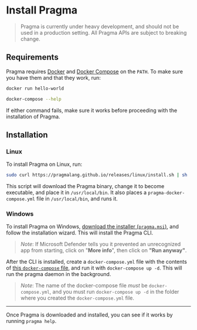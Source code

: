 # Install Pragma

> Pragma is currently under heavy development, and should not be used in a production setting. All Pragma APIs are subject to breaking change.

## Requirements
Pragma requires [Docker](https://docs.docker.com/get-docker/) and [Docker Compose](https://docs.docker.com/compose/install/) on the `PATH`. To make sure you have them and that they work, run:
```sh
docker run hello-world

docker-compose --help
```
If either command fails, make sure it works before proceeding with the installation of Pragma.

## Installation

### Linux
To install Pragma on Linux, run:
```sh
sudo curl https://pragmalang.github.io/releases/linux/install.sh | sh
```

This script will download the Pragma binary, change it to become executable, and place it in `/usr/local/bin`. It also places a `pragma-docker-compose.yml` file in `/usr/local/bin`, and runs it.

### Windows
To install Pragma on Windows, [download the installer (`pragma.msi`)](https://pragmalang.github.io/releases/windows/pragma.msi), and follow the installation wizard. This will install the Pragma CLI.

> *Note*: If Microsoft Defender tells you it prevented an unrecognized app from starting, click on "__More info__", then click on **"Run anyway"**.

After the CLI is installed, create a `docker-compose.yml` file with the contents of [this `docker-compose` file](https://github.com/pragmalang/pragma/blob/master/cli/src/main/resources/docker-compose.yml), and run it with `docker-compose up -d`. This will run the pragma daemon in the background.

> *Note*: The name of the docker-compose file *must* be `docker-compose.yml`, and you must run `docker-compose up -d` in the folder where you created the `docker-compose.yml` file.

---

Once Pragma is downloaded and installed, you can see if it works by running `pragma help`.
